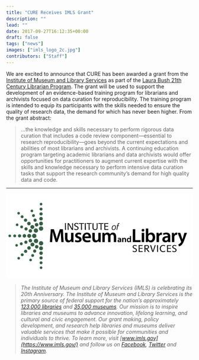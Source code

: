 ```yaml
---
title: "CURE Receives IMLS Grant"
description: ""
lead: ""
date: 2017-09-27T16:12:35+00:00
draft: false
tags: ["news"]
images: ["imls_logo_2c.jpg"]
contributors: ["Staff"]
---
```


We are excited to announce that CURE has been awarded a grant from the [Institute of Museum and Library Services](https://www.imls.gov/) as part of the [Laura Bush 21th Century Librarian Program](https://www.imls.gov/grants/available/laura-bush-21st-century-librarian-program).
The grant will be used to support the development of an evidence-based training program for librarians and archivists focused on data curation for reproducibility.
The training program is intended to equip its participants with the skills needed to ensure the quality of research data, the demand for which has never been higher.
From the grant abstract:

> ...the knowledge and skills necessary to perform rigorous data curation that includes a code review component—essential to research reproducibility—goes beyond the current expectations and abilities of most librarians and archivists. A continuing education program targeting academic librarians and data archivists would offer opportunities for practitioners to augment current expertise with the skills and knowledge necessary to perform intensive data curation tasks that support the research community’s demand for high quality data and code.

* * *

![IMLS Logo](imls_logo_2c.jpg "")

> _The Institute of Museum and Library Services (IMLS) is celebrating its 20th Anniversary.
The Institute of Museum and Library Services is the primary source of federal support for the nation’s approximately [123,000 libraries](http://www.ala.org/tools/libfactsheets/alalibraryfactsheet01) and [35,000 museums](https://www.imls.gov/research-evaluation/data-collection/museum-universe-data-file).
Our mission is to inspire libraries and museums to advance innovation, lifelong learning, and cultural and civic engagement.
Our grant making, policy development, and research help libraries and museums deliver valuable services that make it possible for communities and individuals to thrive.
To learn more, visit [www.imls.gov](https://www.imls.gov/) and follow us on [Facebook](https://www.facebook.com/USIMLS), [Twitter](https://twitter.com/us_imls) and [Instagram](https://www.instagram.com/us_imls/)._
